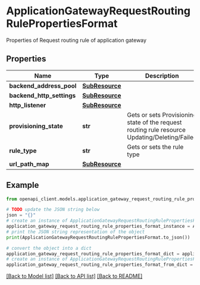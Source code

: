 # ApplicationGatewayRequestRoutingRulePropertiesFormat

Properties of Request routing rule of application gateway

## Properties

Name | Type | Description | Notes
------------ | ------------- | ------------- | -------------
**backend_address_pool** | [**SubResource**](SubResource.md) |  | [optional] 
**backend_http_settings** | [**SubResource**](SubResource.md) |  | [optional] 
**http_listener** | [**SubResource**](SubResource.md) |  | [optional] 
**provisioning_state** | **str** | Gets or sets Provisioning state of the request routing rule resource Updating/Deleting/Failed | [optional] 
**rule_type** | **str** | Gets or sets the rule type | [optional] 
**url_path_map** | [**SubResource**](SubResource.md) |  | [optional] 

## Example

```python
from openapi_client.models.application_gateway_request_routing_rule_properties_format import ApplicationGatewayRequestRoutingRulePropertiesFormat

# TODO update the JSON string below
json = "{}"
# create an instance of ApplicationGatewayRequestRoutingRulePropertiesFormat from a JSON string
application_gateway_request_routing_rule_properties_format_instance = ApplicationGatewayRequestRoutingRulePropertiesFormat.from_json(json)
# print the JSON string representation of the object
print(ApplicationGatewayRequestRoutingRulePropertiesFormat.to_json())

# convert the object into a dict
application_gateway_request_routing_rule_properties_format_dict = application_gateway_request_routing_rule_properties_format_instance.to_dict()
# create an instance of ApplicationGatewayRequestRoutingRulePropertiesFormat from a dict
application_gateway_request_routing_rule_properties_format_from_dict = ApplicationGatewayRequestRoutingRulePropertiesFormat.from_dict(application_gateway_request_routing_rule_properties_format_dict)
```
[[Back to Model list]](../README.md#documentation-for-models) [[Back to API list]](../README.md#documentation-for-api-endpoints) [[Back to README]](../README.md)


